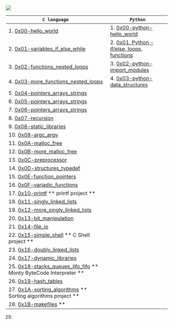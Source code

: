 ![](https://github.com/manonaSamir/manonaSamir/blob/main/mennaprofile.png)

| `C language ` | `Python` |
|  ---   |  ---   |
|1. [0x00-hello_world](https://github.com/manonaSamir/alx-low_level_programming/tree/main/0x00-hello_world)| 1. [0x00-python-hello_world](https://github.com/manonaSamir/alx-higher_level_programming/tree/master/0x00-python-hello_world) |
|2. [0x01-variables_if_else_while](https://github.com/manonaSamir/alx-low_level_programming/tree/main/0x01-variables_if_else_while)| 2. [0x01. Python - if/else, loops, functions](https://github.com/manonaSamir/alx-higher_level_programming/tree/master/0x01-python-if_else_loops_functions)|
|3. [0x02-functions_nested_loops](https://github.com/manonaSamir/alx-low_level_programming/tree/main/0x02-functions_nested_loops)| 3. [0x02-python-import_modules](https://github.com/manonaSamir/alx-higher_level_programming/tree/master/0x02-python-import_modules)|
|4. [0x03-more_functions_nested_loops](https://github.com/manonaSamir/alx-low_level_programming/tree/main/0x03-more_functions_nested_loops)|4. [0x03-python-data_structures](https://github.com/manonaSamir/alx-higher_level_programming/tree/master/0x03-python-data_structures) |
|5. [0x04-pointers_arrays_strings](https://github.com/manonaSamir/alx-low_level_programming/tree/main/0x04-pointers_arrays_strings)| |
|6. [0x05-pointers_arrays_strings](https://github.com/manonaSamir/alx-low_level_programming/tree/main/0x05-pointers_arrays_strings)| |
|7. [0x06-pointers_arrays_strings](https://github.com/manonaSamir/alx-low_level_programming/tree/main/0x06-pointers_arrays_strings)| |
|8. [0x07-recursion](https://github.com/manonaSamir/alx-low_level_programming/tree/main/0x07-recursion)| |
|9. [0x08-static_libraries](https://github.com/manonaSamir/alx-low_level_programming/tree/main/0x08-static_libraries)| |
|10. [0x09-argc_argv](https://github.com/manonaSamir/alx-low_level_programming/tree/main/0x09-argc_argv)| |
|11. [0x0A-malloc_free](https://github.com/manonaSamir/alx-low_level_programming/tree/main/0x0A-malloc_free)| |
|12. [0x0B-more_malloc_free](https://github.com/manonaSamir/alx-low_level_programming/tree/main/0x0B-more_malloc_free)| |
|13. [0x0C-preprocessor](https://github.com/manonaSamir/alx-low_level_programming/tree/main/0x0C-preprocessor)| |
|14. [0x0D-structures_typedef](https://github.com/manonaSamir/alx-low_level_programming/tree/main/0x0D-structures_typedef)| |
|15. [0x0E-function_pointers](https://github.com/manonaSamir/alx-low_level_programming/tree/main/0x0E-function_pointers)| |
|16. [0x0F-variadic_functions](https://github.com/manonaSamir/alx-low_level_programming/tree/main/0x0F-variadic_functions)| |
|17. [0x10-printf](https://github.com/manonaSamir/printf) ** printf project **| |
|18. [0x11-singly_linked_lists](https://github.com/manonaSamir/alx-low_level_programming/tree/main/0x11-singly_linked_lists)| |
|19. [0x12-more_singly_linked_lists](https://github.com/manonaSamir/alx-low_level_programming/tree/main/0x12-more_singly_linked_lists)| |
|20. [0x13-bit_manipulation](https://github.com/manonaSamir/alx-low_level_programming/tree/main/0x13-bit_manipulation)| |
|21. [0x14-file_io](https://github.com/manonaSamir/alx-low_level_programming/tree/main/0x14-file_io)| |
|22. [0x15-simple_shell](https://github.com/manonaSamir/simple_shell) ** C Shell project **| |
|23. [0x16-doubly_linked_lists](https://github.com/manonaSamir/0x16-doubly_linked_lists)| |
|24. [0x17-dynamic_libraries](https://github.com/manonaSamir/0x17-dynamic_libraries)| |
|25. [0x18-stacks_queues_lifo_fifo](https://github.com/ibeckermayer/monty) ** Monty ByteCode Interpreter **| |
|26. [0x19-hash_tables](https://github.com/manonaSamir/0x19-hash_tables)| |
|27. [0x1A-sorting_algorithms](https://github.com/manonaSamir/0x1A-sorting_algorithms) ** Sorting algorithms project **| |
|28. [0x1B-makefiles](https://github.com/manonaSamir/0x1B-makefiles) **| |
29. 
